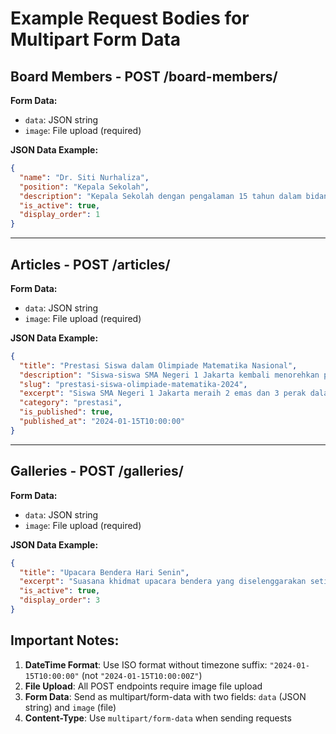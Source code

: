 # Example Request Bodies for Multipart Form Data

## Board Members - POST /board-members/

**Form Data:**
- `data`: JSON string
- `image`: File upload (required)

**JSON Data Example:**
```json
{
  "name": "Dr. Siti Nurhaliza",
  "position": "Kepala Sekolah",
  "description": "Kepala Sekolah dengan pengalaman 15 tahun dalam bidang pendidikan. Memiliki visi untuk mengembangkan sekolah menjadi institusi pendidikan terdepan.",
  "is_active": true,
  "display_order": 1
}
```

---

## Articles - POST /articles/

**Form Data:**
- `data`: JSON string  
- `image`: File upload (required)

**JSON Data Example:**
```json
{
  "title": "Prestasi Siswa dalam Olimpiade Matematika Nasional",
  "description": "Siswa-siswa SMA Negeri 1 Jakarta kembali menorehkan prestasi membanggakan dalam Olimpiade Matematika Nasional tahun 2024. Tim yang terdiri dari 5 siswa berhasil meraih 2 medali emas dan 3 medali perak.\n\nPrestasi ini tidak lepas dari bimbingan intensif dari guru-guru matematika yang berpengalaman serta dukungan penuh dari pihak sekolah. Program persiapan dimulai sejak 6 bulan sebelum kompetisi dengan latihan rutin setiap hari.\n\nKepala Sekolah menyampaikan apresiasi tinggi atas pencapaian ini dan berharap dapat memotivasi siswa lain untuk terus berprestasi dalam bidang akademik.",
  "slug": "prestasi-siswa-olimpiade-matematika-2024",
  "excerpt": "Siswa SMA Negeri 1 Jakarta meraih 2 emas dan 3 perak dalam Olimpiade Matematika Nasional 2024",
  "category": "prestasi",
  "is_published": true,
  "published_at": "2024-01-15T10:00:00"
}
```

---

## Galleries - POST /galleries/

**Form Data:**
- `data`: JSON string
- `image`: File upload (required)

**JSON Data Example:**
```json
{
  "title": "Upacara Bendera Hari Senin",
  "excerpt": "Suasana khidmat upacara bendera yang diselenggarakan setiap hari Senin di halaman sekolah dengan partisipasi seluruh siswa dan guru",
  "is_active": true,
  "display_order": 3
}
```

## Important Notes:

1. **DateTime Format**: Use ISO format without timezone suffix: `"2024-01-15T10:00:00"` (not `"2024-01-15T10:00:00Z"`)
2. **File Upload**: All POST endpoints require image file upload
3. **Form Data**: Send as multipart/form-data with two fields: `data` (JSON string) and `image` (file)
4. **Content-Type**: Use `multipart/form-data` when sending requests